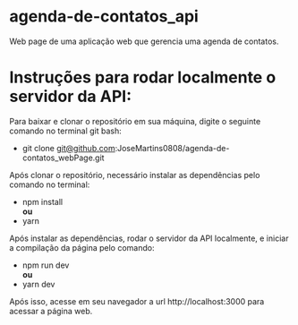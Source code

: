 # agenda-de-contatos_api
Web page de uma aplicação web que gerencia uma agenda de contatos.

# Instruções para rodar localmente o servidor da API:
Para baixar e clonar o repositório em sua máquina, digite o seguinte comando no terminal git bash:
 - git clone git@github.com:JoseMartins0808/agenda-de-contatos_webPage.git

Após clonar o repositório, necessário instalar as dependências pelo comando no terminal:
 - npm install <br>
 **ou**
 - yarn

Após instalar as dependências, rodar o servidor da API localmente, e iniciar a compilação da página pelo comando:
 - npm run dev <br>
 **ou**
 - yarn dev

Após isso, acesse em seu navegador a url http://localhost:3000 para acessar a página web.